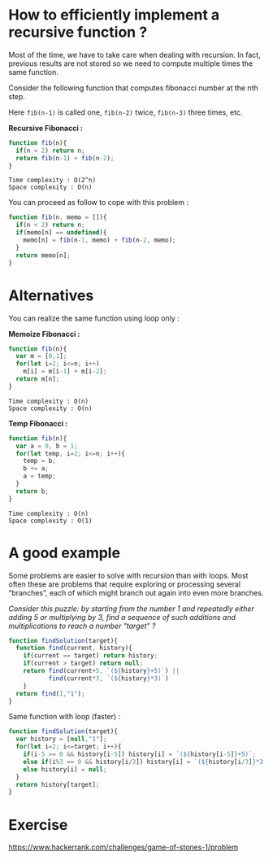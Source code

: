 # How to efficiently implement a recursive function ?
Most of the time, we have to take care when dealing with recursion.
In fact, previous results are not stored so we need to compute multiple times the same function.

Consider the following function that computes fibonacci number at the nth step.

Here ``fib(n-1)`` is called one, ``fib(n-2)`` twice, ``fib(n-3)`` three times, etc.

**Recursive Fibonacci :**
````javascript
function fib(n){
  if(n < 2) return n;
  return fib(n-1) + fib(n-2);
}
````
````
Time complexity : O(2^n)
Space complexity : O(n)
````
You can proceed as follow to cope with this problem :
````javascript
function fib(n, memo = []){
  if(n < 2) return n;
  if(memo[n] == undefined){
    memo[n] = fib(n-1, memo) + fib(n-2, memo);
  }
  return memo[n];
}
````
# Alternatives
You can realize the same function using loop only :

**Memoize Fibonacci :**
````javascript
function fib(n){
  var m = [0,1];
  for(let i=2; i<=n; i++)
    m[i] = m[i-1] + m[i-2];
  return m[n];
}
````
````
Time complexity : O(n)
Space complexity : O(n)
````
**Temp Fibonacci :**
````javascript
function fib(n){
  var a = 0, b = 1;
  for(let temp, i=2; i<=n; i++){
    temp = b;
    b += a;
    a = temp;
  }
  return b;
}
````
````
Time complexity : O(n)
Space complexity : O(1)
````
# A good example
Some problems are easier to solve with recursion than with loops. Most often these are problems that require exploring or processing several “branches”, each of which might branch out again into even more branches.

*Consider this puzzle: by starting from the number 1 and repeatedly either adding 5 or multiplying by 3, find a sequence of such additions and multiplications to reach a number "target" ?*
````javascript
function findSolution(target){
  function find(current, history){
    if(current == target) return history;
    if(current > target) return null;
    return find(current+5, `(${history}+5)`) || 
           find(current*3, `(${history}*3)`)
    }
  return find(1,"1");
}
````
Same function with loop (faster) :
````javascript
function findSolution(target){
  var history = [null,"1"];
  for(let i=2; i<=target; i++){
    if(i-5 >= 0 && history[i-5]) history[i] = `(${history[i-5]}+5)`;
    else if(i%3 == 0 && history[i/3]) history[i] = `(${history[i/3]}*3)`;
    else history[i] = null;
  }
  return history[target];
}
````
# Exercise
https://www.hackerrank.com/challenges/game-of-stones-1/problem
